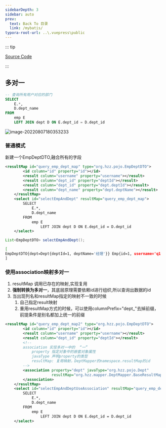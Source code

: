 ```yaml
---
sidebarDepth: 3
sidebar: auto
prev:
  text: Back To 目录
  link: /mybatis/
typora-root-url: ..\.vuepress\public
---
```


::: tip

[Source Code]()

:::



## 多对一

```sql
-- 查询所有用户对应的部门
SELECT
	E.*,
	D.dept_name 
FROM
	emp E
	LEFT JOIN dept D ON E.dept_id = D.dept_id
```

![image-20220807180353233](C:\Users\11930\AppData\Roaming\Typora\typora-user-images\image-20220807180353233.png)

### 普通模式

新建一个EmpDeptDTO,融合所有的字段

```xml
<resultMap id="query_emp_dept_map" type="org.hzz.pojo.EmpDeptDTO">
        <id column="id" property="id"></id>
        <result column="username" property="username"></result>
        <result column="dept_id" property="deptId"></result>
        <result column="dept_id" property="dept.deptId"></result>
        <result column="dept_name" property="dept.deptName"></result>
    </resultMap>
    <select id="selectEmpAndDept" resultMap="query_emp_dept_map">
        SELECT
            E.*,
            D.dept_name
        FROM
            emp E
                LEFT JOIN dept D ON E.dept_id = D.dept_id
    </select>
```

```java
List<EmpDeptDTO> selectEmpAndDept();
```



```sh
[
EmpDeptDTO{dept=Dept{deptId=1, deptName='经理'}} Emp{id=1, username='q10viking', deptId=1}, EmpDeptDTO{dept=Dept{deptId=2, deptName='普通员工'}} Emp{id=3, username='hzz', deptId=2}, EmpDeptDTO{dept=Dept{deptId=2, deptName='普通员工'}} Emp{id=4, username='静默', deptId=2}
]
```



### 使用association映射多对一

1. resultMap 调用已存在的映射,实现复用
2. **强制转换为多对一**，其底层原理需要依赖id进行组织,所以查询出数据的id
3. 当出现列名和resultMap指定的映射不一致的时候
   1. 自己指定result映射
   2. 重用resultMap方式的时候，可以使用columnPrefix="dept_"去掉前缀，前提条件是别名都加上统一的前缀

```xml
<resultMap id="query_emp_dept_map2" type="org.hzz.pojo.EmpDeptDTO">
        <id column="id" property="id"></id>
        <result column="username" property="username"></result>
        <result column="dept_id" property="deptId"></result>
        <!--
        association 实现多对一中的  “一”
            property 指定对象中的嵌套对象属性
            javaType 声明property的类型
            resultMap: 复用映射，DeptMapper的namespace.resultMap的id
        -->
        <association property="dept" javaType="org.hzz.pojo.Dept"
                     resultMap="org.hzz.mapper.DeptMapper.BaseResultMap">
        </association>
    </resultMap>
    <select id="selectEmpAndDeptUseAssociation" resultMap="query_emp_dept_map2">
        SELECT
            E.*,
            D.dept_name
        FROM
            emp E
                LEFT JOIN dept D ON E.dept_id = D.dept_id
    </select>
```

